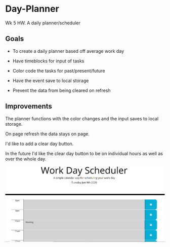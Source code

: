 # Day-Planner
Wk 5 HW. A daily planner/scheduler
## Goals
* To create a daily planner based off average work day

* Have timeblocks for input of tasks

* Color code the tasks for past/present/future

* Have the event save to local storage

* Prevent the data from being cleared on refresh

## Improvements
The planner functions with the color changes and the input saves to local storage. 

On page refresh the data stays on page.

I'd like to add a clear day button. 

In the future I'd like the clear day button to be on individual hours as well as over the whole day.

![image](./assets/planner.png)